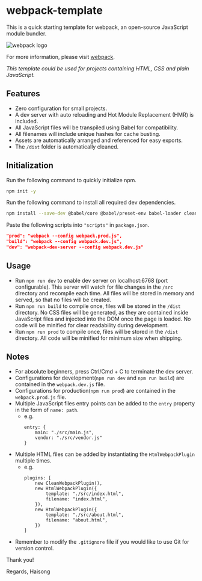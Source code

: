 # webpack-template

This is a quick starting template for webpack, an open-source JavaScript module bundler.

![webpack logo](https://raw.githubusercontent.com/webpack/media/master/logo/logo-on-white-bg.png "webpack logo")

For more information, please visit [webpack](https://webpack.js.org/ "webpack").

_This template could be used for projects containing HTML, CSS and plain JavaScript._

## Features

- Zero configuration for small projects.
- A dev server with auto reloading and Hot Module Replacement (HMR) is included.
- All JavaScript files will be transpiled using Babel for compatibility.
- All filenames will include unique hashes for cache busting.
- Assets are automatically arranged and referenced for easy exports.
- The `/dist` folder is automatically cleaned.

## Initialization

Run the following command to quickly initialize npm.

```bash
npm init -y
```

Run the following command to install all required dev dependencies.

```bash
npm install --save-dev @babel/core @babel/preset-env babel-loader clean-webpack-plugin css-loader css-minimizer-webpack-plugin html-loader html-webpack-plugin mini-css-extract-plugin style-loader webpack webpack-cli webpack-dev-server
```

Paste the following scripts into `"scripts"` in `package.json`.

```json
"prod": "webpack --config webpack.prod.js",
"build": "webpack --config webpack.dev.js",
"dev": "webpack-dev-server --config webpack.dev.js"
```

## Usage

- Run `npm run dev` to enable dev server on localhost:6768 (port configurable). This server will watch for file changes in the `/src` directory and recompile each time. All files will be stored in memory and served, so that no files will be created.
- Run `npm run build` to compile once, files will be stored in the `/dist` directory. No CSS files will be generated, as they are contained inside JavaScript files and injected into the DOM once the page is loaded. No code will be minified for clear readability during development.
- Run `npm run prod` to compile once, files will be stored in the `/dist` directory. All code will be minified for minimum size when shipping.

## Notes

- For absolute beginners, press Ctrl/Cmd + C to terminate the dev server.
- Configurations for development(`npm run dev` and `npm run build`) are contained in the `webpack.dev.js` file.
- Configurations for production(`npm run prod`) are contained in the `webpack.prod.js` file.
- Multiple JavaScript files entry points can be added to the `entry` property in the form of `name: path`.
  - e.g.
    ```
    entry: {
        main: "./src/main.js",
        vendor: "./src/vendor.js"
    }
    ```
- Multiple HTML files can be added by instantiating the `HtmlWebpackPlugin` multiple times.
  - e.g.
    ```
    plugins: [
        new CleanWebpackPlugin(),
        new HtmlWebpackPlugin({
            template: "./src/index.html",
            filename: "index.html",
        }),
        new HtmlWebpackPlugin({
            template: "./src/about.html",
            filename: "about.html",
        })
    ]
    ```
- Remember to modify the `.gitignore` file if you would like to use Git for version control.

Thank you!

Regards,
Haisong
